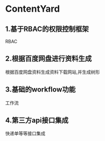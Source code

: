 # ContentYard

## 1.基于RBAC的权限控制框架
RBAC
## 2.根据百度网盘进行资料生成
根据百度网盘资料生成资料下载网站,并生成树形
## 3.基础的workflow功能
工作流
## 4.第三方api接口集成
快递单等等接口集成
